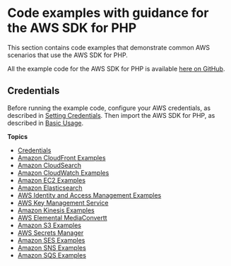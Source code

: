 # Code examples with guidance for the AWS SDK for PHP<a name="examples_index"></a>

This section contains code examples that demonstrate common AWS scenarios that use the AWS SDK for PHP\.

All the example code for the AWS SDK for PHP is available [here on GitHub](https://github.com/awsdocs/aws-doc-sdk-examples/tree/master/php/example_code)\.

## Credentials<a name="credentials"></a>

Before running the example code, configure your AWS credentials, as described in [Setting Credentials](guide_credentials.md)\. Then import the AWS SDK for PHP, as described in [Basic Usage](getting-started_basic-usage.md)\.

**Topics**
+ [Credentials](#credentials)
+ [Amazon CloudFront Examples](cf-examples.md)
+ [Amazon CloudSearch](service_cloudsearch-custom-requests.md)
+ [Amazon CloudWatch Examples](cw-examples.md)
+ [Amazon EC2 Examples](ec2-examples.md)
+ [Amazon Elasticsearch](service_es-data-plane.md)
+ [AWS Identity and Access Management Examples](iam-examples.md)
+ [AWS Key Management Service](kms-examples.md)
+ [Amazon Kinesis Examples](kinesis-examples.md)
+ [AWS Elemental MediaConvertt](emc-examples.md)
+ [Amazon S3 Examples](s3-examples.md)
+ [AWS Secrets Manager](secretsmanager-examples-manage-secret.md)
+ [Amazon SES Examples](ses-examples.md)
+ [Amazon SNS Examples](sns-examples.md)
+ [Amazon SQS Examples](sqs-examples.md)